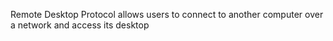 Remote Desktop Protocol
allows users to connect to another computer over a network and access its desktop